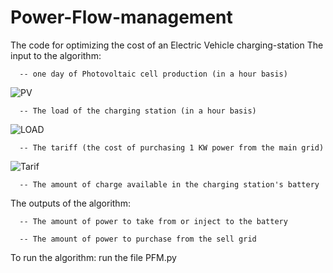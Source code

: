 # Power-Flow-management
The code for optimizing the cost of an Electric Vehicle charging-station
The input to the algorithm:

      -- one day of Photovoltaic cell production (in a hour basis)
      
      
      
 ![PV](https://user-images.githubusercontent.com/61092649/131712858-1b7d0ba7-8a64-425d-bf14-493d79395499.jpg)
      
      
      -- The load of the charging station (in a hour basis)
      
      
 ![LOAD](https://user-images.githubusercontent.com/61092649/131712816-24eca5fa-077f-4940-a592-ef0f3bdb7a3d.jpg)
      
      

      
      -- The tariff (the cost of purchasing 1 KW power from the main grid) 
      
![Tarif](https://user-images.githubusercontent.com/61092649/131712923-5fe60147-4eef-4b31-a309-fee43e512303.jpg)

      
      -- The amount of charge available in the charging station's battery 
      
The outputs of the algorithm:

      -- The amount of power to take from or inject to the battery
      
      -- The amount of power to purchase from the sell grid
      
      
To run the algorithm: run the file PFM.py
